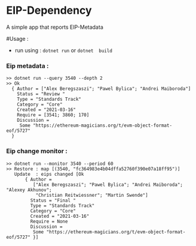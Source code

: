 # EIP-Dependency
A simple app that reports EIP-Metadata

#Usage : 
* run using : ``dotnet run`` or ``dotnet  build`` 
### Eip metadata :
```
>> dotnet run --query 3540 --depth 2
>> Ok
  { Author = ["Alex Beregszaszi"; "Pawel Bylica"; "Andrei Maiboroda"]
    Status = "Review "
    Type = "Standards Track"
    Category = "Core"
    Created = "2021-03-16"
    Require = [3541; 3860; 170]
    Discussion =
     Some "https://ethereum-magicians.org/t/evm-object-format-eof/5727" 
  }
```
### Eip change monitor :
```
>> dotnet run --monitor 3540 --period 60
>> Restore : map [(3540, "fc364983e4b04dffa52760f390e07a18ff95")]
   Update  : eips changed [Ok
       { Author =
          ["Alex Beregszaszi"; "Pawel Bylica"; "Andrei Maiboroda"; "Alexey Akhunov";
           "Christian Reitwiessner"; "Martin Swende"]
         Status = "Final "
         Type = "Standards Track"
         Category = "Core"
         Created = "2021-03-16"
         Require = None
         Discussion =
          Some "https://ethereum-magicians.org/t/evm-object-format-eof/5727" }]
```
